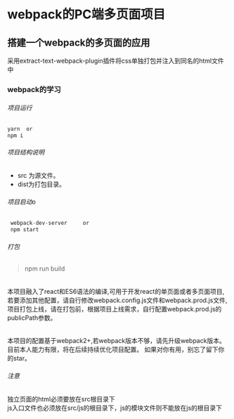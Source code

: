 # webpack的PC端多页面项目

## 搭建一个webpack的多页面的应用
采用extract-text-webpack-plugin插件将css单独打包并注入到同名的html文件中

### webpack的学习
###### 项目运行
```js
yarn  or
npm i
```
###### 项目结构说明

* src 为源文件。  
* dist为打包目录。

###### 项目启动o
```js
 webpack-dev-server     or
 npm start
```
###### 打包
>  npm run build

###### 
本项目融入了react和ES6语法的编译,可用于开发react的单页面或者多页面项目,若要添加其他配置，请自行修改webpack.config.js文件和webpack.prod.js文件,项目打包上线，请在打包前，根据项目上线需求，自行配置webpack.prod.js的publicPath参数。
######
本项目的配置基于webpack2+,若webpack版本不够，请先升级webpack版本。 
目前本人能力有限，将在后续持续优化项目配置。 
如果对你有用，别忘了留下你的star。

###### 注意
独立页面的html必须要放在src根目录下</br>
js入口文件也必须放在src/js的根目录下，js的模块文件则不能放在js的根目录下


